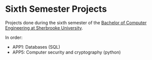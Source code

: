 # Sixth Semester Projects

Projects done during the sixth semester of the [Bachelor of Computer Engineering at Sherbrooke University](https://www.usherbrooke.ca/admission/programme/236/baccalaureat-en-genie-informatique/).

In order:
- APP1: Databases (SQL)
- APP5: Computer security and cryptography (python)
